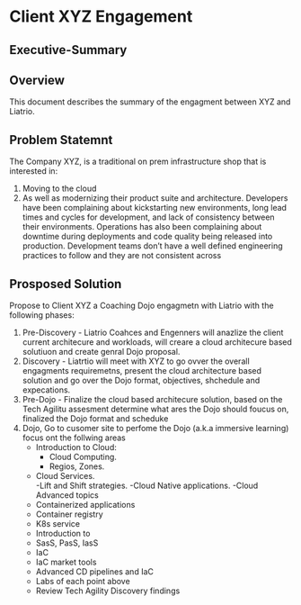 # Client XYZ Engagement 
## Executive-Summary
 
 ## Overview
 This document describes the summary of the engagment between XYZ and Liatrio. 

 ## Problem Statemnt
 The Company XYZ, is a traditional on prem infrastructure shop that is interested in:
  1. Moving to the cloud
  2. As well as modernizing their product suite and architecture.
Developers have been complaining about kickstarting new environments, long lead times and cycles for development,
and lack of consistency between their environments. Operations has also been complaining
about downtime during deployments and code quality being released into production.
Development teams don’t have a well defined engineering practices to follow and they are not
consistent across

 ## Prosposed Solution
 Propose to Client XYZ a Coaching Dojo engagmetn with Liatrio with the following phases:
 1. Pre-Discovery - Liatrio Coahces and Engenners will anazlize the client current architecure and workloads, will creare a cloud architecure based solutiuon and create genral Dojo proposal.
 2. Discovery - Liatrtio will meet with XYZ to go ovver the overall engagments requiremetns, present the cloud architecture based solution and go over the Dojo format, objectives, shchedule and expecations.
 3. Pre-Dojo - Finalize the cloud based architecure solution, based on the Tech Agilitu assesment determine what ares the Dojo should foucus on, finalized the Dojo format and scheduke
 4. Dojo, Go to cusomer site to perfome the Dojo (a.k.a immersive learning) focus ont the follwing areas
    - Introduction to Cloud:
      - Cloud Computing.
      - Regios, Zones.
     - Cloud Services.	
      -Lift and Shift strategies.
      -Cloud Native applications.
     -Cloud Advanced topics
      - Containerized applications
      - Container registry
      - K8s service
     - Introduction to
      - SasS, PasS, IasS
      - IaC
      - IaC market tools
      - Advanced CD pipelines and IaC
     - Labs of each point above
     - Review Tech Agility Discovery findings


